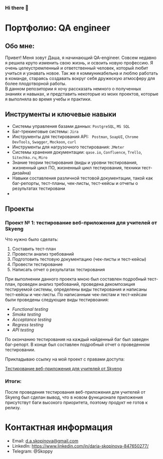 ### Hi there 👋
# Портфолио: QA engineer

## Обо мне: 
   Привет! Меня зовут Даша, я начинающий QA-engineer. Совсем недавно я решила круто изменить свою жизнь, и освоить новую профессию. 
Я очень целеустремленный и ответственный человек, который любит учиться и узнавать новое. Так же я коммуникабельна и люблю работать в команде, стараясь создавать вокруг себя дружескую атмосферу для более плодотворной работы.<br>
   В данном репозитории я хочу рассказать немного о полученных знаниях и навыках, и представить некоторые из моих проектов, которые я выполняла во время учебы и практики.

## Инструменты и ключевые навыки
- Системы управления базами данных: ``PostgreSQL``, ``MS SQL``<br>
- Баг-трекинговые системы: ``Jira``<br>
- Инструменты для тестирования API: `` Postman``, ``SoapUI``, ``Chrome DevTools``, ``Swagger``, ``Mockoon``, ``curl``<br>
- Инструменты для нагрузочного тестирования: ``JMeter`` 
- Системы хранения документации: ``qase.io``, ``Confluence``, ``Trello``, ``Sitechko.ru``, ``Miro``<br>
- Знание теории тестирования (виды и уровни тестирования, жизненный цикл ПО, жизненный цикл тестирования, техники тест-дизайна)<br>
- Навыки составления различной тестовой документации, такой как баг-репорты, тест-планы, чек-листы, тест-кейсы и отчеты о результатах тестировани<br>
- 
 
 

## Проекты
### Проект № 1: тестирование веб-приложения для учителей от Skyeng <br>

Что нужно было сделать:

1. Составить тест-план <br>
2. Провести анализ требований <br>
3. Подготовить тестовую документацию (чек-листы и тест-кейсы)<br>
4. Провести тестирование <br>
5. Написать отчет о результатах тестирования <br>

При выполнении данного проекта мною был составлен подробный тест-план, проведен анализ требований, проведена декомпозиция тестируемой системы, определены виды тестирования и написаны тест-кейсы и чек-листы. По написанным чек-листам и тест-кейсам были проведены следующие виды тестирвоания: 

- *Functional testing*<br>
- *Smoke testing*<br>
- *Acceptance testing*<br>
- *Regress testing*<br>
- *API testing*<br>

По окончанию тестирования на каждый найденный баг был заведен баг-репорт. В конце был составлен подробный отчет о проведенном тестировании. <br>

Прикладываю ссылку на мой проект с правами доступа:

[Тестирование веб-приложения для учителей от Skyeng](https://windy-sparrow-474.notion.site/Skyeng-1d46658aa70c489494a94bec55c3a313)<br>

### Итоги: <br>
После проведения тестирования веб-приложения для учителей от Skyeng был сделан вывод, что в новом функционале приложения присутствут баги высокого приоритета, поэтому продукт не готов к релизу.  <br>


# Контактная информация  <br>

- Email: d.a.skopinova@gmail.com
- LinkedIn: https://www.linkedin.com/in/daria-skopinova-847650277/
- Telegram: @Skoppy

